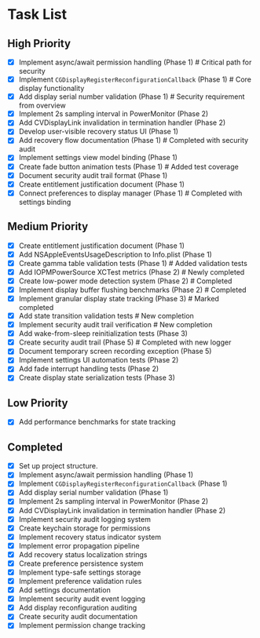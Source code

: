 # Task List

## High Priority

-   [x] Implement async/await permission handling (Phase 1)  # Critical path for security
-   [x] Implement `CGDisplayRegisterReconfigurationCallback` (Phase 1)  # Core display functionality
-   [x] Add display serial number validation (Phase 1)  # Security requirement from overview
-   [x] Implement 2s sampling interval in PowerMonitor (Phase 2)
-   [x] Add CVDisplayLink invalidation in termination handler (Phase 2)
-   [x] Develop user-visible recovery status UI (Phase 1)
-   [x] Add recovery flow documentation (Phase 1)  # Completed with security audit
-   [x] Implement settings view model binding (Phase 1)
-   [x] Create fade button animation tests (Phase 1)  # Added test coverage
-   [x] Document security audit trail format (Phase 1)
-   [x] Create entitlement justification document (Phase 1)
-   [x] Connect preferences to display manager (Phase 1)  # Completed with settings binding

## Medium Priority

-   [x] Create entitlement justification document (Phase 1)
-   [x] Add NSAppleEventsUsageDescription to Info.plist (Phase 1)
-   [x] Create gamma table validation tests (Phase 1)  # Added validation tests
-   [x] Add IOPMPowerSource XCTest metrics (Phase 2)  # Newly completed
-   [x] Create low-power mode detection system (Phase 2)  # Completed
-   [x] Implement display buffer flushing benchmarks (Phase 2)  # Completed
-   [x] Implement granular display state tracking (Phase 3)  # Marked completed
-   [x] Add state transition validation tests  # New completion
-   [x] Implement security audit trail verification  # New completion
-   [x] Add wake-from-sleep reinitialization tests (Phase 3)
-   [x] Create security audit trail (Phase 5)  # Completed with new logger
-   [x] Document temporary screen recording exception (Phase 5)
-   [x] Implement settings UI automation tests (Phase 2)
-   [x] Add fade interrupt handling tests (Phase 2)
-   [x] Create display state serialization tests (Phase 3)

## Low Priority

-   [x] Add performance benchmarks for state tracking

## Completed

-   [x] Set up project structure.
-   [x] Implement async/await permission handling (Phase 1)
-   [x] Implement `CGDisplayRegisterReconfigurationCallback` (Phase 1)
-   [x] Add display serial number validation (Phase 1)
-   [x] Implement 2s sampling interval in PowerMonitor (Phase 2)
-   [x] Add CVDisplayLink invalidation in termination handler (Phase 2)
-   [x] Implement security audit logging system
-   [x] Create keychain storage for permissions
-   [x] Implement recovery status indicator system
-   [x] Implement error propagation pipeline
-   [x] Add recovery status localization strings
-   [x] Create preference persistence system
-   [x] Implement type-safe settings storage
-   [x] Implement preference validation rules
-   [x] Add settings documentation
-   [x] Implement security audit event logging
-   [x] Add display reconfiguration auditing
-   [x] Create security audit documentation
-   [x] Implement permission change tracking
